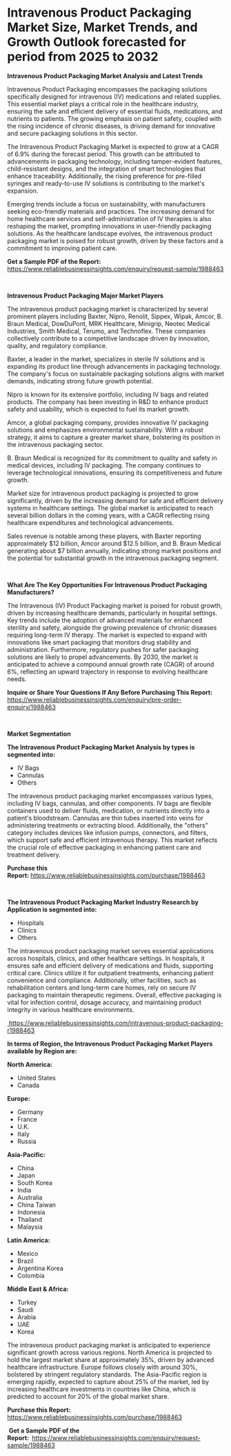 <p><h1>Intravenous Product Packaging Market Size, Market Trends, and Growth Outlook forecasted for period from 2025 to 2032</h1></p><p><strong>Intravenous Product Packaging Market Analysis and Latest Trends</strong></p>
<p><p>Intravenous Product Packaging encompasses the packaging solutions specifically designed for intravenous (IV) medications and related supplies. This essential market plays a critical role in the healthcare industry, ensuring the safe and efficient delivery of essential fluids, medications, and nutrients to patients. The growing emphasis on patient safety, coupled with the rising incidence of chronic diseases, is driving demand for innovative and secure packaging solutions in this sector.</p><p>The Intravenous Product Packaging Market is expected to grow at a CAGR of 6.9% during the forecast period. This growth can be attributed to advancements in packaging technology, including tamper-evident features, child-resistant designs, and the integration of smart technologies that enhance traceability. Additionally, the rising preference for pre-filled syringes and ready-to-use IV solutions is contributing to the market's expansion. </p><p>Emerging trends include a focus on sustainability, with manufacturers seeking eco-friendly materials and practices. The increasing demand for home healthcare services and self-administration of IV therapies is also reshaping the market, prompting innovations in user-friendly packaging solutions. As the healthcare landscape evolves, the intravenous product packaging market is poised for robust growth, driven by these factors and a commitment to improving patient care.</p></p>
<p><strong>Get a Sample PDF of the Report:&nbsp;</strong> <a href="https://www.reliablebusinessinsights.com/enquiry/request-sample/1988463?utm_campaign=3537&utm_medium=2&utm_source=Github&utm_content=ia&utm_term=19042025&utm_id=intravenous-product-packaging">https://www.reliablebusinessinsights.com/enquiry/request-sample/1988463</a></p>
<p>&nbsp;</p>
<p><strong>Intravenous Product Packaging Major Market Players</strong></p>
<p><p>The intravenous product packaging market is characterized by several prominent players including Baxter, Nipro, Renolit, Sippex, Wipak, Amcor, B. Braun Medical, DowDuPont, MRK Healthcare, Minigrip, Neotec Medical Industries, Smith Medical, Terumo, and Technoflex. These companies collectively contribute to a competitive landscape driven by innovation, quality, and regulatory compliance.</p><p>Baxter, a leader in the market, specializes in sterile IV solutions and is expanding its product line through advancements in packaging technology. The company's focus on sustainable packaging solutions aligns with market demands, indicating strong future growth potential.</p><p>Nipro is known for its extensive portfolio, including IV bags and related products. The company has been investing in R&D to enhance product safety and usability, which is expected to fuel its market growth.</p><p>Amcor, a global packaging company, provides innovative IV packaging solutions and emphasizes environmental sustainability. With a robust strategy, it aims to capture a greater market share, bolstering its position in the intravenous packaging sector.</p><p>B. Braun Medical is recognized for its commitment to quality and safety in medical devices, including IV packaging. The company continues to leverage technological innovations, ensuring its competitiveness and future growth.</p><p>Market size for intravenous product packaging is projected to grow significantly, driven by the increasing demand for safe and efficient delivery systems in healthcare settings. The global market is anticipated to reach several billion dollars in the coming years, with a CAGR reflecting rising healthcare expenditures and technological advancements.</p><p>Sales revenue is notable among these players, with Baxter reporting approximately $12 billion, Amcor around $12.5 billion, and B. Braun Medical generating about $7 billion annually, indicating strong market positions and the potential for substantial growth in the intravenous packaging segment.</p></p>
<p>&nbsp;</p>
<p><strong>What Are The Key Opportunities For Intravenous Product Packaging Manufacturers?</strong></p>
<p><p>The Intravenous (IV) Product Packaging market is poised for robust growth, driven by increasing healthcare demands, particularly in hospital settings. Key trends include the adoption of advanced materials for enhanced sterility and safety, alongside the growing prevalence of chronic diseases requiring long-term IV therapy. The market is expected to expand with innovations like smart packaging that monitors drug stability and administration. Furthermore, regulatory pushes for safer packaging solutions are likely to propel advancements. By 2030, the market is anticipated to achieve a compound annual growth rate (CAGR) of around 6%, reflecting an upward trajectory in response to evolving healthcare needs.</p></p>
<p><strong>Inquire or Share Your Questions If Any Before Purchasing This Report:</strong> <a href="https://www.reliablebusinessinsights.com/enquiry/pre-order-enquiry/1988463?utm_campaign=3537&utm_medium=2&utm_source=Github&utm_content=ia&utm_term=19042025&utm_id=intravenous-product-packaging">https://www.reliablebusinessinsights.com/enquiry/pre-order-enquiry/1988463</a></p>
<p>&nbsp;</p>
<p><strong>Market Segmentation</strong></p>
<p><strong>The Intravenous Product Packaging Market Analysis by types is segmented into:</strong></p>
<p><ul><li>IV Bags</li><li>Cannulas</li><li>Others</li></ul></p>
<p><p>The intravenous product packaging market encompasses various types, including IV bags, cannulas, and other components. IV bags are flexible containers used to deliver fluids, medication, or nutrients directly into a patient's bloodstream. Cannulas are thin tubes inserted into veins for administering treatments or extracting blood. Additionally, the "others" category includes devices like infusion pumps, connectors, and filters, which support safe and efficient intravenous therapy. This market reflects the crucial role of effective packaging in enhancing patient care and treatment delivery.</p></p>
<p><strong>Purchase this Report:&nbsp;</strong><a href="https://www.reliablebusinessinsights.com/purchase/1988463?utm_campaign=3537&utm_medium=2&utm_source=Github&utm_content=ia&utm_term=19042025&utm_id=intravenous-product-packaging">https://www.reliablebusinessinsights.com/purchase/1988463</a></p>
<p>&nbsp;</p>
<p><strong>The Intravenous Product Packaging Market Industry Research by Application is segmented into:</strong></p>
<p><ul><li>Hospitals</li><li>Clinics</li><li>Others</li></ul></p>
<p><p>The intravenous product packaging market serves essential applications across hospitals, clinics, and other healthcare settings. In hospitals, it ensures safe and efficient delivery of medications and fluids, supporting critical care. Clinics utilize it for outpatient treatments, enhancing patient convenience and compliance. Additionally, other facilities, such as rehabilitation centers and long-term care homes, rely on secure IV packaging to maintain therapeutic regimens. Overall, effective packaging is vital for infection control, dosage accuracy, and maintaining product integrity in various healthcare environments.</p></p>
<p><a href="https://www.reliablebusinessinsights.com/intravenous-product-packaging-r1988463?utm_campaign=3537&utm_medium=2&utm_source=Github&utm_content=ia&utm_term=19042025&utm_id=intravenous-product-packaging">&nbsp;https://www.reliablebusinessinsights.com/intravenous-product-packaging-r1988463</a></p>
<p><strong>In terms of Region, the Intravenous Product Packaging Market Players available by Region are:</strong></p>
<p>
    <p> <strong> North America: </strong>
        <ul>
            <li>United States</li>
            <li>Canada</li>
        </ul>
        </p> 
    <p> <strong> Europe: </strong>
        <ul>
            <li>Germany</li>
            <li>France</li>
            <li>U.K.</li>
            <li>Italy</li>
            <li>Russia</li>
        </ul>
        </p> 
    <p> <strong> Asia-Pacific: </strong>
        <ul>
            <li>China</li>
            <li>Japan</li>
            <li>South Korea</li>
            <li>India</li>
            <li>Australia</li>
            <li>China Taiwan</li>
            <li>Indonesia</li>
            <li>Thailand</li>
            <li>Malaysia</li>
        </ul>
        </p> 
    <p> <strong> Latin America: </strong>
        <ul>
            <li>Mexico</li>
            <li>Brazil</li>
            <li>Argentina Korea</li>
            <li>Colombia</li>
        </ul>
        </p> 
    <p> <strong> Middle East & Africa: </strong>
        <ul>
            <li>Turkey</li>
            <li>Saudi</li>
            <li>Arabia</li>
            <li>UAE</li>
            <li>Korea</li>
        </ul>
    </p>
    </p>
<p><p>The intravenous product packaging market is anticipated to experience significant growth across various regions. North America is projected to hold the largest market share at approximately 35%, driven by advanced healthcare infrastructure. Europe follows closely with around 30%, bolstered by stringent regulatory standards. The Asia-Pacific region is emerging rapidly, expected to capture about 25% of the market, led by increasing healthcare investments in countries like China, which is predicted to account for 20% of the global market share.</p></p>
<p><strong>Purchase this Report: </strong><a href="https://www.reliablebusinessinsights.com/purchase/1988463?utm_campaign=3537&utm_medium=2&utm_source=Github&utm_content=ia&utm_term=19042025&utm_id=intravenous-product-packaging">https://www.reliablebusinessinsights.com/purchase/1988463</a></p>
<p>&nbsp;<strong>Get a Sample PDF of the Report:&nbsp;&nbsp;</strong><a href="https://www.reliablebusinessinsights.com/enquiry/request-sample/1988463?utm_campaign=3537&utm_medium=2&utm_source=Github&utm_content=ia&utm_term=19042025&utm_id=intravenous-product-packaging">https://www.reliablebusinessinsights.com/enquiry/request-sample/1988463</a></p>
<p><strong></strong></p>
<p><p></p><p></p><p></p></p>